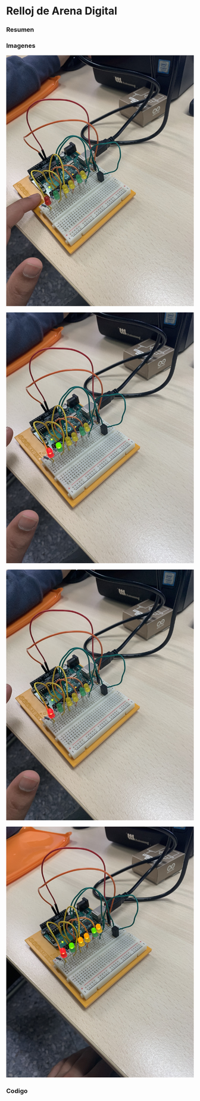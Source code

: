 # Relloj de Arena Digital

### Resumen


### Imagenes



![](https://raw.githubusercontent.com/Hanzla55/Arduino/main/reloj%201.jpg)




![](https://raw.githubusercontent.com/Hanzla55/Arduino/main/reloj%202.jpg)





![](https://raw.githubusercontent.com/Hanzla55/Arduino/main/reloj%203.jpg)






![](https://raw.githubusercontent.com/Hanzla55/Arduino/main/reloj%204.jpg)







### Codigo
